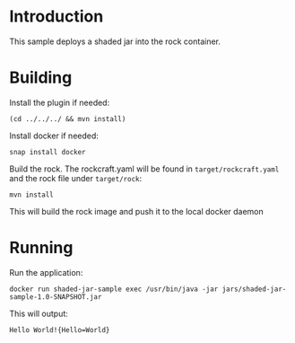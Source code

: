 # Introduction

This sample deploys a shaded jar into the rock container.

# Building

Install the plugin if needed:

`(cd ../../../ && mvn install)`

Install docker if needed:

`snap install docker`

Build the rock. The rockcraft.yaml will be found in `target/rockcraft.yaml` and the rock file under `target/rock`:

`mvn install`

This will build the rock image and push it to the local docker daemon

# Running

Run the application:

`docker run shaded-jar-sample exec /usr/bin/java -jar jars/shaded-jar-sample-1.0-SNAPSHOT.jar`

This will output:

`Hello World!{Hello=World}`
